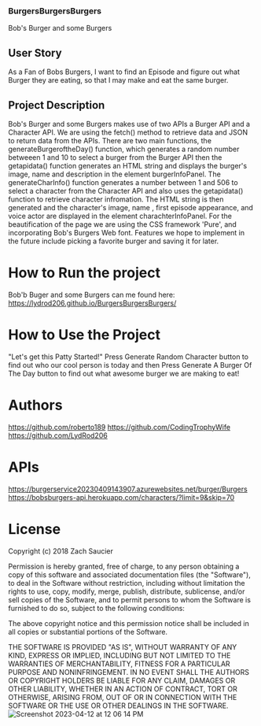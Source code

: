 ### BurgersBurgersBurgers
Bob's Burger and some Burgers 

## User Story
As a Fan of Bobs Burgers, I want to find an Episode and figure out what Burger they are eating, so that I may make and eat the same burger.

## Project Description
Bob's Burger and some Burgers makes use of two APIs a Burger API and a Character API. We are using the fetch() method to retrieve data and JSON to return data from the APIs. There are two main functions, the generateBurgeroftheDay() function, which generates a random number betweeen 1 and 10 to select a burger from the Burger API then the getapidata() function generates an HTML string and displays the burger's image, name and description in the element burgerInfoPanel. The generateCharInfo() function generates a number between 1 and 506 to select a character from the Character API and also uses the getapidata() function to retrieve character infromation. The HTML string is then generated and the character's image, name , first episode appearance, and voice actor are displayed in the element charachterInfoPanel. For the beautification of the page we are using the CSS framework 'Pure', and incorporating Bob's Burgers Web font.
Features we hope to implement in the future include picking a favorite burger and saving it for later.

# How to Run the project
Bob'b Buger and some Burgers can me found here: https://lydrod206.github.io/BurgersBurgersBurgers/

# How to Use the Project
"Let's get this Patty Started!" Press Generate Random Character button to find out who our cool person is today and then Press Generate A Burger Of The Day button to find out what awesome burger we are making to eat!

# Authors
https://github.com/roberto189
https://github.com/CodingTrophyWife
https://github.com/LydRod206

# APIs
https://burgerservice20230409143907.azurewebsites.net/burger/Burgers
https://bobsburgers-api.herokuapp.com/characters/?limit=9&skip=70

# License 

Copyright (c) 2018 Zach Saucier

Permission is hereby granted, free of charge, to any person obtaining a copy
of this software and associated documentation files (the "Software"), to deal
in the Software without restriction, including without limitation the rights
to use, copy, modify, merge, publish, distribute, sublicense, and/or sell
copies of the Software, and to permit persons to whom the Software is
furnished to do so, subject to the following conditions:

The above copyright notice and this permission notice shall be included in all
copies or substantial portions of the Software.

THE SOFTWARE IS PROVIDED "AS IS", WITHOUT WARRANTY OF ANY KIND, EXPRESS OR
IMPLIED, INCLUDING BUT NOT LIMITED TO THE WARRANTIES OF MERCHANTABILITY,
FITNESS FOR A PARTICULAR PURPOSE AND NONINFRINGEMENT. IN NO EVENT SHALL THE
AUTHORS OR COPYRIGHT HOLDERS BE LIABLE FOR ANY CLAIM, DAMAGES OR OTHER
LIABILITY, WHETHER IN AN ACTION OF CONTRACT, TORT OR OTHERWISE, ARISING FROM,
OUT OF OR IN CONNECTION WITH THE SOFTWARE OR THE USE OR OTHER DEALINGS IN THE
SOFTWARE.
![Screenshot 2023-04-12 at 12 06 14 PM](https://user-images.githubusercontent.com/119384486/231560625-0eaeaf57-188a-4e9c-b1af-a224975182cb.png)
